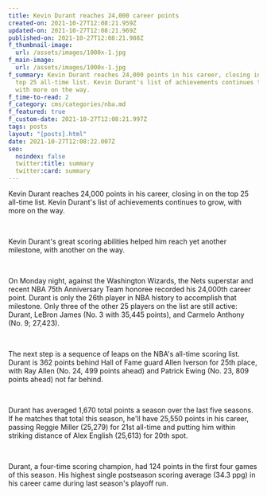 ```yaml
---
title: Kevin Durant reaches 24,000 career points
created-on: 2021-10-27T12:08:21.959Z
updated-on: 2021-10-27T12:08:21.969Z
published-on: 2021-10-27T12:08:21.988Z
f_thumbnail-image:
  url: /assets/images/1000x-1.jpg
f_main-image:
  url: /assets/images/1000x-1.jpg
f_summary: Kevin Durant reaches 24,000 points in his career, closing in on the
  top 25 all-time list. Kevin Durant's list of achievements continues to grow,
  with more on the way.
f_time-to-read: 2
f_category: cms/categories/nba.md
f_featured: true
f_custom-date: 2021-10-27T12:08:21.997Z
tags: posts
layout: "[posts].html"
date: 2021-10-27T12:08:22.007Z
seo:
  noindex: false
  twitter:title: summary
  twitter:card: summary
---
```

Kevin Durant reaches 24,000 points in his career, closing in on the top 25 all-time list. Kevin Durant's list of achievements continues to grow, with more on the way.

 

Kevin Durant's great scoring abilities helped him reach yet another milestone, with another on the way.

 

On Monday night, against the Washington Wizards, the Nets superstar and recent NBA 75th Anniversary Team honoree recorded his 24,000th career point. Durant is only the 26th player in NBA history to accomplish that milestone. Only three of the other 25 players on the list are still active: Durant, LeBron James (No. 3 with 35,445 points), and Carmelo Anthony (No. 9; 27,423).

 

The next step is a sequence of leaps on the NBA's all-time scoring list. Durant is 362 points behind Hall of Fame guard Allen Iverson for 25th place, with Ray Allen (No. 24, 499 points ahead) and Patrick Ewing (No. 23, 809 points ahead) not far behind.

 

Durant has averaged 1,670 total points a season over the last five seasons. If he matches that total this season, he'll have 25,550 points in his career, passing Reggie Miller (25,279) for 21st all-time and putting him within striking distance of Alex English (25,613) for 20th spot. 

 

Durant, a four-time scoring champion, had 124 points in the first four games of this season. His highest single postseason scoring average (34.3 ppg) in his career came during last season's playoff run.